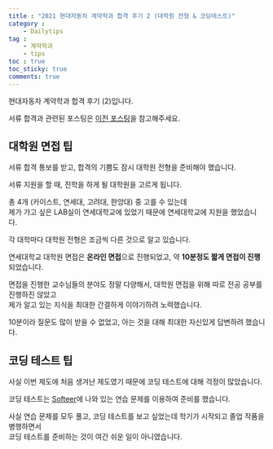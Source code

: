 ```yaml
---
title : "2021 현대자동차 계약학과 합격 후기 2 (대학원 전형 & 코딩테스트)"
category :
    - Dailytips
tag :
    - 계약학과
    - tips
toc : true
toc_sticky: true
comments: true
---  
```


현대자동차 계약학과 합격 후기 (2)입니다.  

서류 합격과 관련된 포스팅은 [이전 포스팅](https://taeyoung96.github.io/dailytips/HNG-1/)을 참고해주세요.  

## 대학원 면접 팁

서류 합격 통보를 받고, 합격의 기쁨도 잠시 대학원 전형을 준비해야 했습니다.  

서류 지원을 할 때, 진학을 하게 될 대학원을 고르게 됩니다.  

총 4개 (카이스트, 연세대, 고려대, 한앙대) 중 고를 수 있는데  
제가 가고 싶은 LAB실이 연세대학교에 있었기 때문에 연세대학교에 지원을 했었습니다.  

각 대학마다 대학원 전형은 조금씩 다른 것으로 알고 있습니다.  

연세대학교 대학원 면접은 **온라인 면접**으로 진행되었고, 약 **10분정도 짧게 면접이 진행**되었습니다.  

면접을 진행한 교수님들의 분야도 정말 다양해서, 대학원 면접을 위해 따로 전공 공부를 진행하진 않았고  
제가 알고 있는 지식을 최대한 간결하게 이야기하려 노력했습니다.  

10분이라 질문도 많이 받을 수 없었고, 아는 것을 대해 최대한 자신있게 답변하려 했습니다.  

## 코딩 테스트 팁  

사실 이번 제도에 처음 생겨난 제도였기 때문에 코딩 테스트에 대해 걱정이 많았습니다.  

코딩 테스트는 [Softeer](https://softeer.ai/index.do)에 나와 있는 연습 문제를 이용하여 준비를 했습니다.  

사실 연습 문제를 모두 풀고, 코딩 테스트를 보고 싶었는데 학기가 시작되고 졸업 작품을 병행하면서  
코딩 테스트를 준비하는 것이 여간 쉬운 일이 아니였습니다.  







